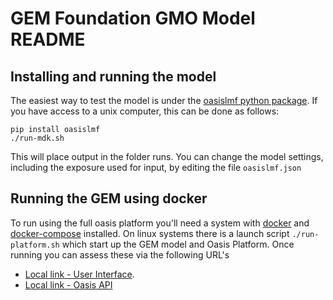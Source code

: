 GEM Foundation GMO Model README
====================================================================================

## Installing and running the model

The easiest way to test the model is under the [oasislmf python package](https://github.com/OasisLMF/OasisLMF). If you have access to a unix computer, this can be done as follows:
```
pip install oasislmf
./run-mdk.sh
```
This will place output in the folder runs.
You can change the model settings, including the exposure used for input, by editing the file `oasislmf.json`


## Running the GEM using docker 

To run using the full oasis platform you'll need a system with [docker](https://docs.docker.com/get-docker/) and [docker-compose](https://docs.docker.com/compose/install/) installed.
On linux systems there is a launch script `./run-platform.sh` which start up the GEM model and Oasis Platform. Once running you can assess these via the following URL's

* [Local link - User Interface](http://localhost:8080/).
* [Local link - Oasis API](http://localhost:8000/) 
